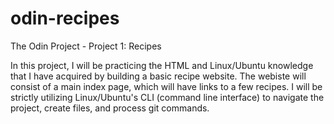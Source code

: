 # odin-recipes
The Odin Project - Project 1: Recipes

In this project, I will be practicing the HTML and Linux/Ubuntu knowledge that I have acquired by building a basic recipe website.
The webiste will consist of a main index page, which will have links to a few recipes.
I will be strictly utilizing Linux/Ubuntu's CLI (command line interface) to navigate the project, create files, and process git commands.